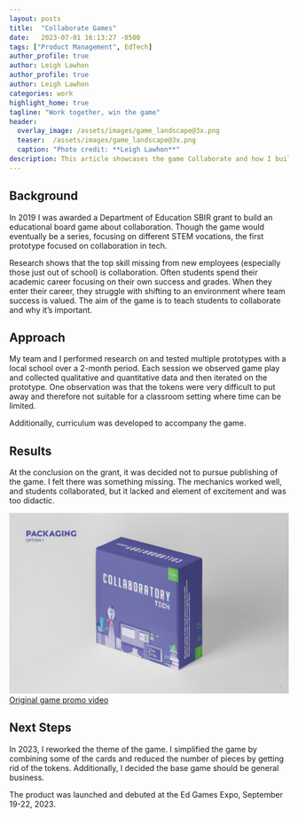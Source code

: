 ```yaml
---
layout: posts
title:  "Collaborate Games"
date:   2023-07-01 16:13:27 -0500
tags: ["Product Management", EdTech]
author_profile: true
author: Leigh Lawhon
author_profile: true
author: Leigh Lawhon
categories: work
highlight_home: true
tagline: "Work together, win the game"
header:
  overlay_image: /assets/images/game_landscape@3x.png
  teaser:  /assets/images/game_landscape@3x.png
  caption: "Photo credit: **Leigh Lawhon**"
description: This article showcases the game Collaborate and how I build it.
---
```


## Background
In 2019 I was awarded a Department of Education SBIR grant to build an educational board game about collaboration. Though the game would eventually be a series, focusing on different STEM vocations, the first prototype focused on collaboration in tech.

Research shows that the top skill missing from new employees (especially those just out of school) is collaboration. Often students spend their academic career focusing on their own success and grades. When they enter their career, they struggle with shifting to an environment where team success is valued. The aim of the game is to teach students to collaborate and why it’s important.

## Approach
My team and I performed research on and tested multiple prototypes with a local school over a 2-month period. Each session we observed game play and collected qualitative and quantitative data and then iterated on the prototype. One observation was that the tokens were very difficult to put away and therefore not suitable for a classroom setting where time can be limited.

Additionally, curriculum was developed to accompany the game.

## Results
At the conclusion on the grant, it was decided not to pursue publishing of the game. I felt there was something missing. The mechanics worked well, and students collaborated, but it lacked and element of excitement and was too didactic.

![collboratory old](/assets/images/collaboratory_old.jpeg)
[Original game promo video](https://youtu.be/vfk5_bkJQFg)

## Next Steps
In 2023, I reworked the theme of the game. I simplified the game by combining some of the cards and reduced the number of pieces by getting rid of the tokens. Additionally, I decided the base game should be general business.

The product was launched and debuted at the Ed Games Expo, September 19-22, 2023. 

